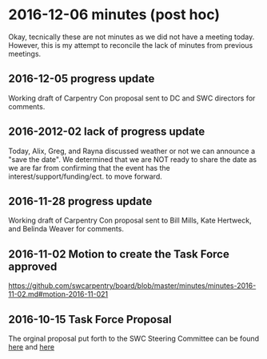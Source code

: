 # 2016-12-06 minutes (post hoc)
Okay, tecnically these are not minutes as we did not have a meeting today. However, this is my attempt to reconcile the lack of minutes from previous meetings.

## 2016-12-05 progress update
Working draft of Carpentry Con proposal sent to DC and SWC directors for comments.

## 2016-2012-02 lack of progress update
Today, Alix, Greg, and Rayna discussed weather or not we can announce a "save the date". We determined that we are NOT ready to share the date as we are far from confirming that the event has the interest/support/funding/ect. to move forward.

## 2016-11-28 progress update
Working draft of Carpentry Con proposal sent to Bill Mills, Kate Hertweck, and Belinda Weaver for comments. 

## 2016-11-02 Motion to create the Task Force approved
https://github.com/swcarpentry/board/blob/master/minutes/minutes-2016-11-02.md#motion-2016-11-021

## 2016-10-15 Task Force Proposal 
The orginal proposal put forth to the SWC Steering Committee can be found [here](https://gvwilson.github.io/carpentrycon2017/) and [here](https://github.com/swcarpentry/carpentrycon2017/blob/gh-pages/index.md)
